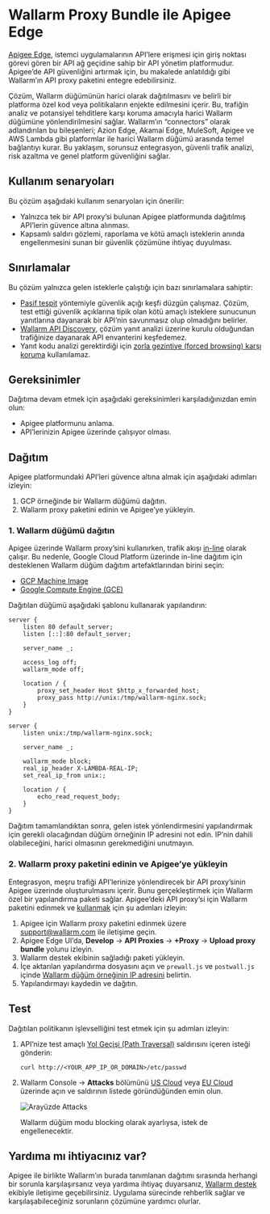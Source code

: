 [ptrav-attack-docs]:                ../../attacks-vulns-list.md#path-traversal
[attacks-in-ui-image]:              ../../images/admin-guides/test-attacks-quickstart.png

# Wallarm Proxy Bundle ile Apigee Edge

[Apigee Edge](https://docs.apigee.com/api-platform/get-started/what-apigee-edge), istemci uygulamalarının API’lere erişmesi için giriş noktası görevi gören bir API ağ geçidine sahip bir API yönetim platformudur. Apigee’de API güvenliğini artırmak için, bu makalede anlatıldığı gibi Wallarm’ın API proxy paketini entegre edebilirsiniz.

Çözüm, Wallarm düğümünün harici olarak dağıtılmasını ve belirli bir platforma özel kod veya politikaların enjekte edilmesini içerir. Bu, trafiğin analiz ve potansiyel tehditlere karşı koruma amacıyla harici Wallarm düğümüne yönlendirilmesini sağlar. Wallarm’ın “connectors” olarak adlandırılan bu bileşenleri; Azion Edge, Akamai Edge, MuleSoft, Apigee ve AWS Lambda gibi platformlar ile harici Wallarm düğümü arasında temel bağlantıyı kurar. Bu yaklaşım, sorunsuz entegrasyon, güvenli trafik analizi, risk azaltma ve genel platform güvenliğini sağlar.

## Kullanım senaryoları

Bu çözüm aşağıdaki kullanım senaryoları için önerilir:

* Yalnızca tek bir API proxy’si bulunan Apigee platformunda dağıtılmış API’lerin güvence altına alınması.
* Kapsamlı saldırı gözlemi, raporlama ve kötü amaçlı isteklerin anında engellenmesini sunan bir güvenlik çözümüne ihtiyaç duyulması.

## Sınırlamalar

Bu çözüm yalnızca gelen isteklerle çalıştığı için bazı sınırlamalara sahiptir:

* [Pasif tespit](../../about-wallarm/detecting-vulnerabilities.md#passive-detection) yöntemiyle güvenlik açığı keşfi düzgün çalışmaz. Çözüm, test ettiği güvenlik açıklarına tipik olan kötü amaçlı isteklere sunucunun yanıtlarına dayanarak bir API’nin savunmasız olup olmadığını belirler.
* [Wallarm API Discovery](../../api-discovery/overview.md), çözüm yanıt analizi üzerine kurulu olduğundan trafiğinize dayanarak API envanterini keşfedemez.
* Yanıt kodu analizi gerektirdiği için [zorla gezintiye (forced browsing) karşı koruma](../../admin-en/configuration-guides/protecting-against-bruteforce.md) kullanılamaz.

## Gereksinimler

Dağıtıma devam etmek için aşağıdaki gereksinimleri karşıladığınızdan emin olun:

* Apigee platformunu anlama.
* API’lerinizin Apigee üzerinde çalışıyor olması.

## Dağıtım

Apigee platformundaki API’leri güvence altına almak için aşağıdaki adımları izleyin:

1. GCP örneğinde bir Wallarm düğümü dağıtın.
1. Wallarm proxy paketini edinin ve Apigee’ye yükleyin.

### 1. Wallarm düğümü dağıtın
<a name="1-deploy-a-wallarm-node"></a>

Apigee üzerinde Wallarm proxy’sini kullanırken, trafik akışı [in-line](../inline/overview.md) olarak çalışır. Bu nedenle, Google Cloud Platform üzerinde in-line dağıtım için desteklenen Wallarm düğüm dağıtım artefaktlarından birini seçin:

* [GCP Machine Image](../packages/gcp-machine-image.md)
* [Google Compute Engine (GCE)](../cloud-platforms/gcp/docker-container.md)

Dağıtılan düğümü aşağıdaki şablonu kullanarak yapılandırın:

```
server {
	listen 80 default_server;
	listen [::]:80 default_server;

	server_name _;

	access_log off;
	wallarm_mode off;

	location / {
		proxy_set_header Host $http_x_forwarded_host;
		proxy_pass http://unix:/tmp/wallarm-nginx.sock;
	}
}

server {
	listen unix:/tmp/wallarm-nginx.sock;
	
	server_name _;
	
	wallarm_mode block;
	real_ip_header X-LAMBDA-REAL-IP;
	set_real_ip_from unix:;

	location / {
		echo_read_request_body;
	}
}
```

Dağıtım tamamlandıktan sonra, gelen istek yönlendirmesini yapılandırmak için gerekli olacağından düğüm örneğinin IP adresini not edin. IP’nin dahili olabileceğini, harici olmasının gerekmediğini unutmayın.

### 2. Wallarm proxy paketini edinin ve Apigee’ye yükleyin

Entegrasyon, meşru trafiği API’lerinize yönlendirecek bir API proxy’sinin Apigee üzerinde oluşturulmasını içerir. Bunu gerçekleştirmek için Wallarm özel bir yapılandırma paketi sağlar. Apigee’deki API proxy’si için Wallarm paketini edinmek ve [kullanmak](https://docs.apigee.com/api-platform/fundamentals/build-simple-api-proxy) için şu adımları izleyin:

1. Apigee için Wallarm proxy paketini edinmek üzere [support@wallarm.com](mailto:support@wallarm.com) ile iletişime geçin.
1. Apigee Edge UI’da, **Develop** → **API Proxies** → **+Proxy** → **Upload proxy bundle** yolunu izleyin.
1. Wallarm destek ekibinin sağladığı paketi yükleyin.
1. İçe aktarılan yapılandırma dosyasını açın ve `prewall.js` ve `postwall.js` içinde [Wallarm düğüm örneğinin IP adresini](#1-deploy-a-wallarm-node) belirtin.
1. Yapılandırmayı kaydedin ve dağıtın.

## Test

Dağıtılan politikanın işlevselliğini test etmek için şu adımları izleyin:

1. API’nize test amaçlı [Yol Geçişi (Path Traversal)][ptrav-attack-docs] saldırısını içeren isteği gönderin:

    ```
    curl http://<YOUR_APP_IP_OR_DOMAIN>/etc/passwd
    ```
1. Wallarm Console → **Attacks** bölümünü [US Cloud](https://us1.my.wallarm.com/attacks) veya [EU Cloud](https://my.wallarm.com/attacks) üzerinde açın ve saldırının listede göründüğünden emin olun.
    
    ![Arayüzde Attacks][attacks-in-ui-image]

    Wallarm düğüm modu blocking olarak ayarlıysa, istek de engellenecektir.

## Yardıma mı ihtiyacınız var?

Apigee ile birlikte Wallarm’ın burada tanımlanan dağıtımı sırasında herhangi bir sorunla karşılaşırsanız veya yardıma ihtiyaç duyarsanız, [Wallarm destek](mailto:support@wallarm.com) ekibiyle iletişime geçebilirsiniz. Uygulama sürecinde rehberlik sağlar ve karşılaşabileceğiniz sorunların çözümüne yardımcı olurlar.